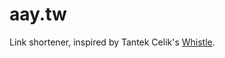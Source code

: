 # aay.tw

Link shortener, inspired by Tantek Celik's [Whistle](http://tantek.pbworks.com/w/page/21743973/Whistle).